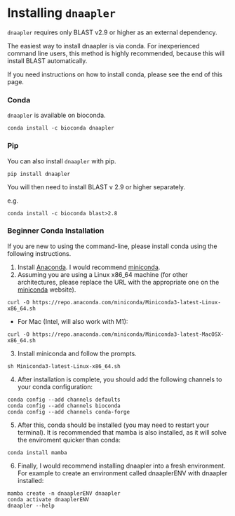 # Installing `dnaapler`

`dnaapler` requires only BLAST v2.9 or higher as an external dependency. 

The easiest way to install dnaapler is via conda. For inexperienced command line users, this method is highly recommended, because this will install BLAST automatically.

If you need instructions on how to install conda, please see the end of this page.

### Conda

`dnaapler` is available on bioconda.

```
conda install -c bioconda dnaapler
```

### Pip

You can also install `dnaapler` with pip.

```
pip install dnaapler
```

You will then need to install BLAST v 2.9 or higher separately.

e.g.

```
conda install -c bioconda blast>2.8
```

### Beginner Conda Installation

If you are new to using the command-line, please install conda using the following instructions.

1. Install [Anaconda](https://www.anaconda.com/products/distribution). I would recommend [miniconda](https://docs.conda.io/en/latest/miniconda.html).
2. Assuming you are using a Linux x86_64 machine (for other architectures, please replace the URL with the appropriate one on the [miniconda](https://docs.conda.io/en/latest/miniconda.html) website).

`curl -O https://repo.anaconda.com/miniconda/Miniconda3-latest-Linux-x86_64.sh`

* For Mac (Intel, will also work with M1):

`curl -O https://repo.anaconda.com/miniconda/Miniconda3-latest-MacOSX-x86_64.sh`

3. Install miniconda and follow the prompts.

`sh Miniconda3-latest-Linux-x86_64.sh`

4. After installation is complete, you should add the following channels to your conda configuration:

```
conda config --add channels defaults
conda config --add channels bioconda
conda config --add channels conda-forge
```

5. After this, conda should be installed (you may need to restart your terminal). It is recommended that mamba is also installed, as it will solve the enviroment quicker than conda:

`conda install mamba`

6. Finally, I would recommend installing dnaapler into a fresh environment. For example to create an environment called dnaaplerENV with dnaapler installed:

```
mamba create -n dnaaplerENV dnaapler
conda activate dnaaplerENV
dnaapler --help
```
